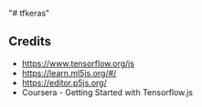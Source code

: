 "# tfkeras" 

## Credits
- https://www.tensorflow.org/js
- https://learn.ml5js.org/#/
- https://editor.p5js.org/
- Coursera - Getting Started with Tensorflow.js